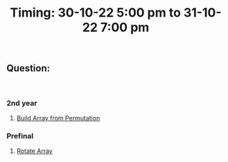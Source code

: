 <h1 align="Center">Timing: 30-10-22 5:00 pm to 31-10-22 7:00 pm</h1> <br>
<h2 align="Left">Question:</h2> <br>

### 2nd year
1. [Build Array from Permutation](https://leetcode.com/problems/build-array-from-permutation/)

### Prefinal
1. [Rotate Array](https://leetcode.com/problems/rotate-array/)